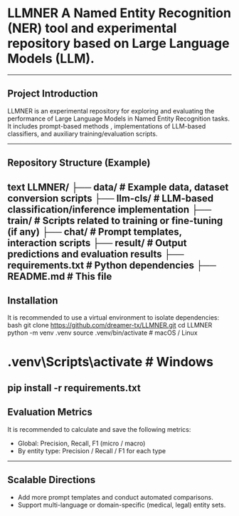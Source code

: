 # LLMNER A Named Entity Recognition (NER) tool and experimental repository based on Large Language Models (LLM).

---

## Project Introduction
LLMNER is an experimental repository for exploring and evaluating the performance of Large Language Models in Named Entity Recognition tasks. It includes prompt-based methods , implementations of LLM-based classifiers, and auxiliary training/evaluation scripts.

---

## Repository Structure (Example)
text
LLMNER/
├── data/                # Example data, dataset conversion scripts
├── llm-cls/             # LLM-based classification/inference implementation
├── train/               # Scripts related to training or fine-tuning (if any)
├── chat/                # Prompt templates, interaction scripts
├── result/              # Output predictions and evaluation results
├── requirements.txt     # Python dependencies
├── README.md            # This file
---

## Installation
It is recommended to use a virtual environment to isolate dependencies:
bash
git clone https://github.com/dreamer-tx/LLMNER.git 
cd LLMNER
python -m venv .venv
source .venv/bin/activate    # macOS / Linux
# .venv\Scripts\activate   # Windows
pip install -r requirements.txt
---

## Evaluation Metrics
It is recommended to calculate and save the following metrics:
* Global: Precision, Recall, F1 (micro / macro)
* By entity type: Precision / Recall / F1 for each type

---

## Scalable Directions
* Add more prompt templates and conduct automated comparisons.
* Support multi-language or domain-specific (medical, legal) entity sets.
